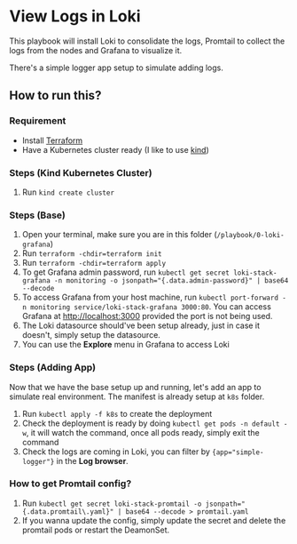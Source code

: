 # View Logs in Loki

This playbook will install Loki to consolidate the logs, Promtail to collect the logs from the nodes and Grafana to visualize it.

There's a simple logger app setup to simulate adding logs.

## How to run this?

### Requirement

- Install [Terraform](https://www.terraform.io/)
- Have a Kubernetes cluster ready (I like to use [kind](https://kind.sigs.k8s.io/))

### Steps (Kind Kubernetes Cluster)

1. Run `kind create cluster`

### Steps (Base)

1. Open your terminal, make sure you are in this folder (`/playbook/0-loki-grafana`)
2. Run `terraform -chdir=terraform init`
3. Run `terraform -chdir=terraform apply`
4. To get Grafana admin password, run `kubectl get secret loki-stack-grafana -n monitoring -o jsonpath="{.data.admin-password}" | base64 --decode`
5. To access Grafana from your host machine, run `kubectl port-forward -n monitoring service/loki-stack-grafana 3000:80`. You can access Grafana at [http://localhost:3000](http://localhost:3000) provided the port is not being used.
6. The Loki datasource should've been setup already, just in case it doesn't, simply setup the datasource.
7. You can use the **Explore** menu in Grafana to access Loki

### Steps (Adding App)

Now that we have the base setup up and running, let's add an app to simulate real environment. The manifest is already setup at `k8s` folder.

1. Run `kubectl apply -f k8s` to create the deployment
2. Check the deployment is ready by doing `kubectl get pods -n default -w`, it will watch the command, once all pods ready, simply exit the command
3. Check the logs are coming in Loki, you can filter by `{app="simple-logger"}` in the **Log browser**.

### How to get Promtail config?

1. Run `kubectl get secret loki-stack-promtail -o jsonpath="{.data.promtail\.yaml}" | base64 --decode > promtail.yaml`
2. If you wanna update the config, simply update the secret and delete the promtail pods or restart the DeamonSet.
